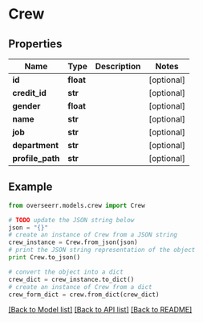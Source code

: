 # Crew


## Properties
Name | Type | Description | Notes
------------ | ------------- | ------------- | -------------
**id** | **float** |  | [optional] 
**credit_id** | **str** |  | [optional] 
**gender** | **float** |  | [optional] 
**name** | **str** |  | [optional] 
**job** | **str** |  | [optional] 
**department** | **str** |  | [optional] 
**profile_path** | **str** |  | [optional] 

## Example

```python
from overseerr.models.crew import Crew

# TODO update the JSON string below
json = "{}"
# create an instance of Crew from a JSON string
crew_instance = Crew.from_json(json)
# print the JSON string representation of the object
print Crew.to_json()

# convert the object into a dict
crew_dict = crew_instance.to_dict()
# create an instance of Crew from a dict
crew_form_dict = crew.from_dict(crew_dict)
```
[[Back to Model list]](../README.md#documentation-for-models) [[Back to API list]](../README.md#documentation-for-api-endpoints) [[Back to README]](../README.md)


